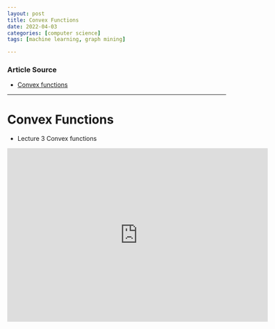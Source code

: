 ```yaml
---
layout: post
title: Convex Functions
date: 2022-04-03
categories: [computer science]
tags: [machine learning, graph mining]

---
```


### Article Source

* [Convex functions](https://www.youtube.com/watch?v=3zfv4k6Sl0o&list=PL8WsPW41L6l7rviIGvIkY0-jn-tM3YSNi&index=3)


---

# Convex Functions

* Lecture 3 Convex functions


<iframe width="600" height="400" src="https://www.youtube.com/embed/3zfv4k6Sl0o" title="YouTube video player" frameborder="0" allow="accelerometer; autoplay; clipboard-write; encrypted-media; gyroscope; picture-in-picture" allowfullscreen></iframe>